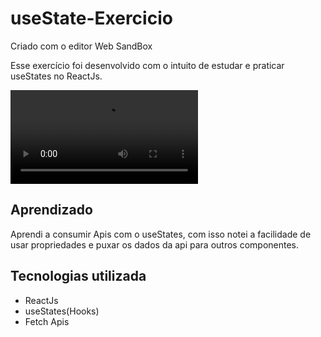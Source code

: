 # useState-Exercicio
Criado com o editor Web SandBox

<p>
  Esse exercício foi desenvolvido com o intuito de estudar e praticar useStates no ReactJs.
</p>

<video src="/useStates.mp4"></video>

## Aprendizado
<p>Aprendi a consumir Apis com o useStates, com isso notei a facilidade de usar propriedades e puxar os 
dados da api para outros componentes.</p>

## Tecnologias utilizada
- ReactJs
- useStates(Hooks)
- Fetch Apis
